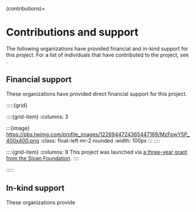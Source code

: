 (contributions)=
# Contributions and support

The following organizations have provided financial and in-kind support for this project.
For a list of individuals that have contributed to the project, see [](team.md).

## Financial support

These organizations have provided direct financial support for this project.

:::::{grid}

::::{grid-item}
:columns: 3

:::{image} https://pbs.twimg.com/profile_images/1226944724365447169/MzFpwY5P_400x400.png
:class: float-left mr-2 rounded
:width: 100px
:::
::::

::::{grid-item}
:columns: 9
This project was launched via [a three-year grant from the Sloan Foundation](https://sloan.org/grant-detail/9231).
::::

:::::

## In-kind support

These organizations provide